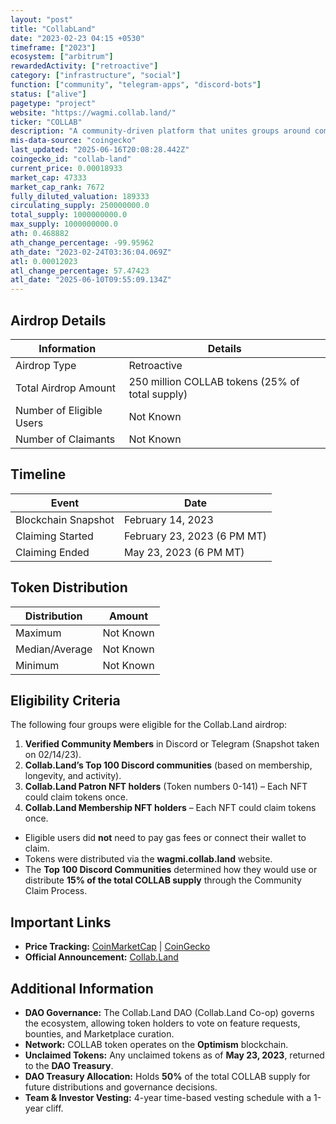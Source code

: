 ```yaml
---
layout: "post"
title: "CollabLand"
date: "2023-02-23 04:15 +0530"
timeframe: ["2023"]
ecosystem: ["arbitrum"]
rewardedActivity: ["retroactive"]
category: ["infrastructure", "social"]
function: ["community", "telegram-apps", "discord-bots"]
status: ["alive"]
pagetype: "project"
website: "https://wagmi.collab.land/"
ticker: "COLLAB"
description: "A community-driven platform that unites groups around common purposes, fostering collaboration through tokenized governance."
mis-data-source: "coingecko"
last_updated: "2025-06-16T20:08:28.442Z"
coingecko_id: "collab-land"
current_price: 0.00018933
market_cap: 47333
market_cap_rank: 7672
fully_diluted_valuation: 189333
circulating_supply: 250000000.0
total_supply: 1000000000.0
max_supply: 1000000000.0
ath: 0.468882
ath_change_percentage: -99.95962
ath_date: "2023-02-24T03:36:04.069Z"
atl: 0.00012023
atl_change_percentage: 57.47423
atl_date: "2025-06-10T09:55:09.134Z"
---
```


## Airdrop Details

| Information              | Details                                         |
| ------------------------ | ----------------------------------------------- |
| Airdrop Type             | Retroactive                                     |
| Total Airdrop Amount     | 250 million COLLAB tokens (25% of total supply) |
| Number of Eligible Users | Not Known                                       |
| Number of Claimants      | Not Known                                       |

## Timeline

| Event               | Date                        |
| ------------------- | --------------------------- |
| Blockchain Snapshot | February 14, 2023           |
| Claiming Started    | February 23, 2023 (6 PM MT) |
| Claiming Ended      | May 23, 2023 (6 PM MT)      |

## Token Distribution

| Distribution   | Amount    |
| -------------- | --------- |
| Maximum        | Not Known |
| Median/Average | Not Known |
| Minimum        | Not Known |

## Eligibility Criteria

The following four groups were eligible for the Collab.Land airdrop:

1. **Verified Community Members** in Discord or Telegram (Snapshot taken on 02/14/23).
2. **Collab.Land’s Top 100 Discord communities** (based on membership, longevity, and activity).
3. **Collab.Land Patron NFT holders** (Token numbers 0-141) – Each NFT could claim tokens once.
4. **Collab.Land Membership NFT holders** – Each NFT could claim tokens once.

- Eligible users did **not** need to pay gas fees or connect their wallet to claim.
- Tokens were distributed via the **wagmi.collab.land** website.
- The **Top 100 Discord Communities** determined how they would use or distribute **15% of the total COLLAB supply** through the Community Claim Process.

## Important Links

- **Price Tracking:** [CoinMarketCap](https://coinmarketcap.com/currencies/collab-land) |
  [CoinGecko](https://www.coingecko.com/en/coins/collab-land)
- **Official Announcement:** [Collab.Land](https://wagmi.collab.land/)

## Additional Information

- **DAO Governance:** The Collab.Land DAO (Collab.Land Co-op) governs the ecosystem, allowing token holders to vote on feature requests, bounties, and Marketplace curation.
- **Network:** COLLAB token operates on the **Optimism** blockchain.
- **Unclaimed Tokens:** Any unclaimed tokens as of **May 23, 2023**, returned to the **DAO Treasury**.
- **DAO Treasury Allocation:** Holds **50%** of the total COLLAB supply for future distributions and governance decisions.
- **Team & Investor Vesting:** 4-year time-based vesting schedule with a 1-year cliff.